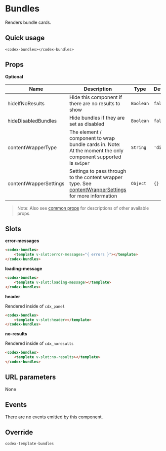 # Bundles

Renders bundle cards.

## Quick usage

```vue
<codex-bundles></codex-bundles>
```

## Props

**Optional**

| Name | Description | Type | Default | Validation |
| - | - | - | - | - |
| hideIfNoResults | Hide this component if there are no results to show | `Boolean` | `false` | - |
| hideDisabledBundles | Hide bundles if they are set as disabled | `Boolean` | `false` | - |
| contentWrapperType | The element / component to wrap bundle cards in. Note: At the moment the only component supported is `swiper` | `String` | `'div'` | - |
| contentWrapperSettings | Settings to pass through to the content wrapper type. See [contentWrapperSettings](./shared/ContentWrapperSettings) for more information | `Object` | `{}` | - |

> Note: Also see [common props](./shared/CommonProps.md) for descriptions of other available props.

## Slots

**error-messages**

```html
<codex-bundles>
	<template v-slot:error-messages="{ errors }"></template>
</codex-bundles>
```

**loading-message**

```html
<codex-bundles>
	<template v-slot:loading-message></template>
</codex-bundles>
```

**header**

Rendered inside of `cdx_panel`
```html
<codex-bundles>
	<template v-slot:header></template>
</codex-bundles>
```

**no-results**   

Rendered inside of `cdx_noresults`
```html
<codex-bundles>
	<template v-slot:no-results></template>
</codex-bundles>
```

## URL parameters

None

## Events

There are no events emitted by this component.

## Override

`
codex-template-bundles
`

